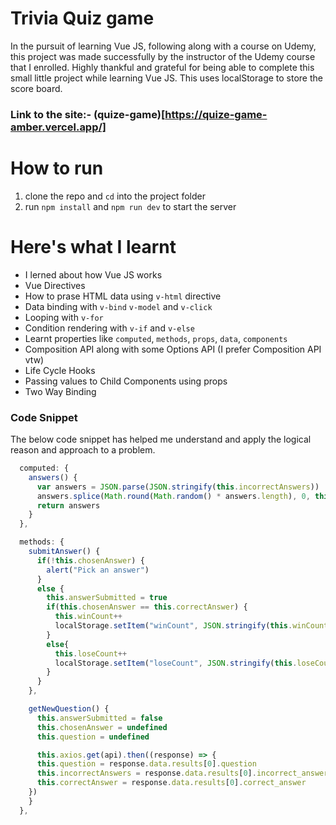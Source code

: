 # Trivia Quiz game
In the pursuit of learning Vue JS, following along with a course on Udemy, this project was made successfully by the instructor of the Udemy course that I enrolled. Highly thankful and grateful for being able to complete this small little project while learning Vue JS. This uses localStorage to store the score board.

### Link to the site:- (quize-game)[https://quize-game-amber.vercel.app/]

# How to run
1. clone the repo and `cd` into the project folder
2. run `npm install` and `npm run dev` to start the server

# Here's what I learnt
* I lerned about how Vue JS works
* Vue Directives
* How to prase HTML data using `v-html` directive
* Data binding with `v-bind` `v-model` and `v-click`
* Looping with `v-for`
* Condition rendering with `v-if` and `v-else`
* Learnt properties like `computed`, `methods`, `props`, `data`, `components`
* Composition API along with some Options API (I prefer Composition API vtw)
* Life Cycle Hooks
* Passing values to Child Components using props
* Two Way Binding

### Code Snippet
The below code snippet has helped me understand and apply the logical reason and approach to a problem.

```javascript
  computed: {
    answers() {
      var answers = JSON.parse(JSON.stringify(this.incorrectAnswers))
      answers.splice(Math.round(Math.random() * answers.length), 0, this.correctAnswer)
      return answers
    }
  },

  methods: {
    submitAnswer() {
      if(!this.chosenAnswer) {
        alert("Pick an answer")
      }
      else {
        this.answerSubmitted = true
        if(this.chosenAnswer == this.correctAnswer) {
          this.winCount++
          localStorage.setItem("winCount", JSON.stringify(this.winCount))
        }
        else{
          this.loseCount++
          localStorage.setItem("loseCount", JSON.stringify(this.loseCount))
        }
      }
    },

    getNewQuestion() {
      this.answerSubmitted = false
      this.chosenAnswer = undefined
      this.question = undefined

      this.axios.get(api).then((response) => {
      this.question = response.data.results[0].question
      this.incorrectAnswers = response.data.results[0].incorrect_answers
      this.correctAnswer = response.data.results[0].correct_answer
    })
    }
  },
```